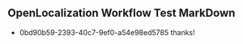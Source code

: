 ## OpenLocalization Workflow Test MarkDown

* 0bd90b59-2393-40c7-9ef0-a54e98ed5785 
thanks!



<!--HONumber=Jan16_HO4-->
